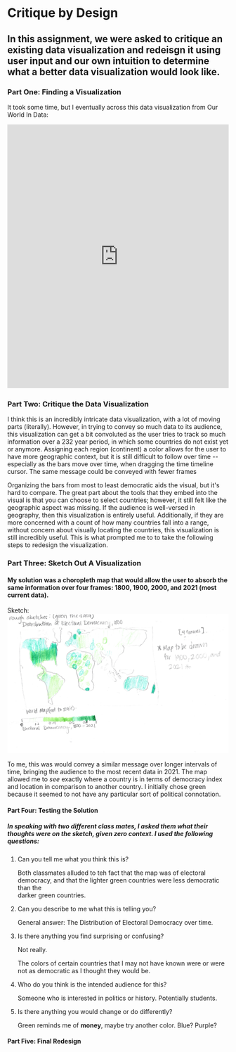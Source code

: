 # Critique by Design
## In this assignment, we were asked to critique an existing data visualization and redeisgn it using user input and our own intuition to determine what a better data visualization would look like.

### Part One: Finding a Visualization
It took some time, but I eventually across this data visualization from Our World In Data:
<iframe src="https://ourworldindata.org/grapher/distribution-electoral-democracy-vdem?time=1900&country=~OWID_HSE" loading="lazy" style="width: 100%; height: 600px; border: 0px none;"></iframe> 

### Part Two: Critique the Data Visualization
I think this is an incredibly intricate data visualization, with a lot of moving parts (literally). However, in trying to convey so much data to its audience, this visualization can get a bit convoluted as the user tries to track so much information over a 232 year period, in which some countries do not exist yet or anymore. Assigning each region (continent) a color allows for the user to have more geographic context, but it is still difficult to follow over time -- especially as the bars move over time, when dragging the time timeline cursor. The same message could be conveyed with fewer frames 

Organizing the bars from most to least democratic aids the visual, but it's hard to compare. The great part about the tools that they embed into the visual is that you can choose to select countries; however, it still felt like the geographic aspect was missing. If the audience is well-versed in geography, then this visualization is entirely useful. Additionally, if they are more concerned with a count of how many countries fall into a range, without concern about visually locating the countries, this visualization is still incredibly useful. This is what prompted me to to take the following steps to redesign the visualization.

### Part Three: Sketch Out A Visualization
#### My solution was a choropleth map that would allow the user to absorb the same information over four frames: 1800, 1900, 2000, and 2021 (most current data).

Sketch:
![Sketch](democracysketch.png)

To me, this was would convey a similar message over longer intervals of time, bringing the audience to the most recent data in 2021. The map allowed me to *see* exactly where a country is in terms of democracy index and location in comparison to another country. I initially chose green because it seemed to not have any particular sort of political connotation.

#### Part Four: Testing the Solution

##### In speaking with two different class mates, I asked them what their thoughts were on the sketch, given zero context. I used the following questions:

1. Can you tell me what you think this is?

      Both classmates alluded to teh fact that the map was of electoral democracy, and that the lighter green countries were less democratic than the                         
      darker green countries.

2. Can you describe to me what this is telling you?

      General answer: The Distribution of Electoral Democracy over time.


3. Is there anything you find surprising or confusing?

      Not really.

      The colors of certain countries that I may not have known were or were not as democratic as I thought they would be.

4. Who do you think is the intended audience for this?

      Someone who is interested in politics or history. Potentially students.

5. Is there anything you would change or do differently?

      Green reminds me of **money**, maybe try another color. Blue? Purple?


#### Part Five: Final Redesign

<div class="flourish-embed flourish-map" data-src="visualisation/11834138"><script src="https://public.flourish.studio/resources/embed.js"></script></div>

<div class="flourish-embed flourish-map" data-src="visualisation/11846925"><script src="https://public.flourish.studio/resources/embed.js"></script></div>

<div class="flourish-embed flourish-map" data-src="visualisation/11849697"><script src="https://public.flourish.studio/resources/embed.js"></script></div>

<div class="flourish-embed flourish-map" data-src="visualisation/11850216"><script src="https://public.flourish.studio/resources/embed.js"></script></div>


